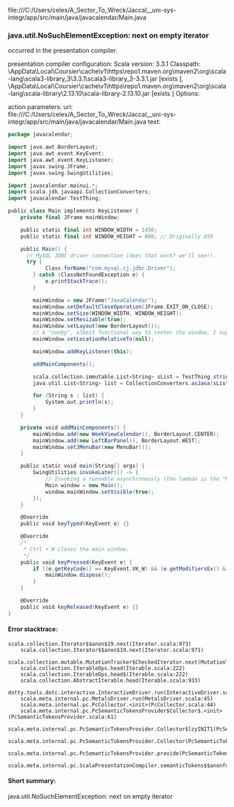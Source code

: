 file:///C:/Users/celes/A_Sector_To_Wreck/Jaccal__uni-sys-integr/app/src/main/java/javacalendar/Main.java
### java.util.NoSuchElementException: next on empty iterator

occurred in the presentation compiler.

presentation compiler configuration:
Scala version: 3.3.1
Classpath:
<HOME>\AppData\Local\Coursier\cache\v1\https\repo1.maven.org\maven2\org\scala-lang\scala3-library_3\3.3.1\scala3-library_3-3.3.1.jar [exists ], <HOME>\AppData\Local\Coursier\cache\v1\https\repo1.maven.org\maven2\org\scala-lang\scala-library\2.13.10\scala-library-2.13.10.jar [exists ]
Options:



action parameters:
uri: file:///C:/Users/celes/A_Sector_To_Wreck/Jaccal__uni-sys-integr/app/src/main/java/javacalendar/Main.java
text:
```scala
package javacalendar;

import java.awt.BorderLayout;
import java.awt.event.KeyEvent;
import java.awt.event.KeyListener;
import javax.swing.JFrame;
import javax.swing.SwingUtilities;

import javacalendar.mainui.*; 
import scala.jdk.javaapi.CollectionConverters;
import javacalendar.TestThing;

public class Main implements KeyListener {
    private final JFrame mainWindow;

    public static final int WINDOW_WIDTH = 1450;
    public static final int WINDOW_HEIGHT = 800; // Originally 850

    public Main() {
      // MySQL JDBC driver connection (does that work? we'll see!).
      try {
            Class.forName("com.mysql.cj.jdbc.Driver");
        } catch (ClassNotFoundException e) {
            e.printStackTrace();
        }

        mainWindow = new JFrame("JavaCalendar");
        mainWindow.setDefaultCloseOperation(JFrame.EXIT_ON_CLOSE);
        mainWindow.setSize(WINDOW_WIDTH, WINDOW_HEIGHT);
        mainWindow.setResizable(true);
        mainWindow.setLayout(new BorderLayout());  
        // A "nooby", albeit functional way to center the window, I suppose.
        mainWindow.setLocationRelativeTo(null);

        mainWindow.addKeyListener(this);

        addMainComponents();

        scala.collection.immutable.List<String> sList = TestThing.strings();
        java.util.List<String> list = CollectionConverters.asJava(sList);

        for (String s : list) {
            System.out.println(s);
        }
    }

    private void addMainComponents() {
        mainWindow.add(new WeekViewCalendar(), BorderLayout.CENTER);
        mainWindow.add(new LeftBarPanel(), BorderLayout.WEST);
        mainWindow.setJMenuBar(new MenuBar());
    }

    public static void main(String[] args) {
        SwingUtilities.invokeLater(() -> {
            // Invoking a runnable asynchronously (the lambda is the "Runnable" class; or the run() method).
            Main window = new Main();
            window.mainWindow.setVisible(true);
        });
    }

    @Override
    public void keyTyped(KeyEvent e) {}

    @Override
    /*
     * Ctrl + W closes the main window.
     */
    public void keyPressed(KeyEvent e) {
        if ((e.getKeyCode() == KeyEvent.VK_W) && (e.getModifiersEx() & KeyEvent.CTRL_DOWN_MASK) != 0) {
            mainWindow.dispose();
        }
    }

    @Override
    public void keyReleased(KeyEvent e) {}
}

```



#### Error stacktrace:

```
scala.collection.Iterator$$anon$19.next(Iterator.scala:973)
	scala.collection.Iterator$$anon$19.next(Iterator.scala:971)
	scala.collection.mutable.MutationTracker$CheckedIterator.next(MutationTracker.scala:76)
	scala.collection.IterableOps.head(Iterable.scala:222)
	scala.collection.IterableOps.head$(Iterable.scala:222)
	scala.collection.AbstractIterable.head(Iterable.scala:933)
	dotty.tools.dotc.interactive.InteractiveDriver.run(InteractiveDriver.scala:168)
	scala.meta.internal.pc.MetalsDriver.run(MetalsDriver.scala:45)
	scala.meta.internal.pc.PcCollector.<init>(PcCollector.scala:44)
	scala.meta.internal.pc.PcSemanticTokensProvider$Collector$.<init>(PcSemanticTokensProvider.scala:61)
	scala.meta.internal.pc.PcSemanticTokensProvider.Collector$lzyINIT1(PcSemanticTokensProvider.scala:61)
	scala.meta.internal.pc.PcSemanticTokensProvider.Collector(PcSemanticTokensProvider.scala:61)
	scala.meta.internal.pc.PcSemanticTokensProvider.provide(PcSemanticTokensProvider.scala:90)
	scala.meta.internal.pc.ScalaPresentationCompiler.semanticTokens$$anonfun$1(ScalaPresentationCompiler.scala:109)
```
#### Short summary: 

java.util.NoSuchElementException: next on empty iterator